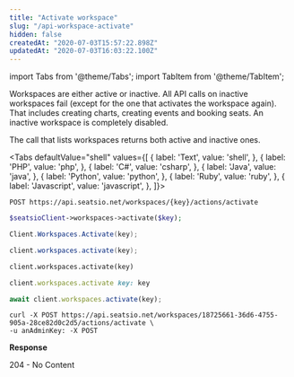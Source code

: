 ```yaml
---
title: "Activate workspace"
slug: "/api-workspace-activate"
hidden: false
createdAt: "2020-07-03T15:57:22.898Z"
updatedAt: "2020-07-03T16:03:22.100Z"
---
```


import Tabs from '@theme/Tabs';
import TabItem from '@theme/TabItem';

Workspaces are either active or inactive. All API calls on inactive workspaces fail (except for the one that activates the workspace again). That includes creating charts, creating events and booking seats. An inactive workspace is completely disabled.

The call that lists workspaces returns both active and inactive ones. 



<Tabs 
  defaultValue="shell"
  values={[
{ label: 'Text', value: 'shell', },
{ label: 'PHP', value: 'php', },
{ label: 'C#', value: 'csharp', },
{ label: 'Java', value: 'java', },
{ label: 'Python', value: 'python', },
{ label: 'Ruby', value: 'ruby', },
{ label: 'Javascript', value: 'javascript', },
]}>
<TabItem value='shell'>

```shell
POST https://api.seatsio.net/workspaces/{key}/actions/activate
```

</TabItem>
<TabItem value='php'>

```php
$seatsioClient->workspaces->activate($key);
```

</TabItem>
<TabItem value='csharp'>

```csharp
Client.Workspaces.Activate(key);

```

</TabItem>
<TabItem value='java'>

```java
client.workspaces.activate(key);
```

</TabItem>
<TabItem value='python'>

```python
client.workspaces.activate(key)
```

</TabItem>
<TabItem value='ruby'>

```ruby
client.workspaces.activate key: key
```

</TabItem>
<TabItem value='javascript'>

```javascript
await client.workspaces.activate(key);

```

</TabItem>
</Tabs>





```shell
curl -X POST https://api.seatsio.net/workspaces/18725661-36d6-4755-905a-28ce82d0c2d5/actions/activate \
-u anAdminKey: -X POST
```

**Response**

204 - No Content
